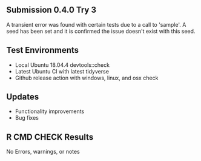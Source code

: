 ## Submission 0.4.0 Try 3
A transient error was found with certain tests due to a call to 'sample'. A seed
has been set and it is confirmed the issue doesn't exist with this seed.

## Test Environments

* Local Ubuntu 18.04.4 devtools::check
* Latest Ubuntu CI with latest tidyverse
* Github release action with windows, linux, and osx check

## Updates
* Functionality improvements
* Bug fixes


## R CMD CHECK Results
No Errors, warnings, or notes
